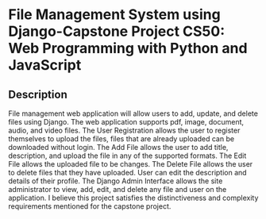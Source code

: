 # File Management System using Django-Capstone Project CS50: Web Programming with Python and JavaScript

## Description
File management web application will allow users to add, update, and delete files using Django. The web application supports pdf, image, document, audio, and video files. The User Registration allows the user to register themselves to upload the files, files that are already uploaded can be downloaded without login. The Add File allows the user to add title, description, and upload the file in any of the supported formats. The Edit File allows the uploaded file to be changes. The Delete File allows the user to delete files that they have uploaded. User can edit the description and details of their profile. The Django Admin Interface allows the site administrator to view, add, edit, and delete any file and user on the application. I believe this project satisfies the distinctiveness and complexity requirements mentioned for the capstone project.
